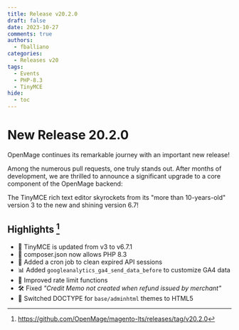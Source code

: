 ```yaml
---
title: Release v20.2.0
draft: false
date: 2023-10-27
comments: true
authors:
  - fballiano
categories:
  - Releases v20
tags:
  - Events
  - PHP-8.3
  - TinyMCE
hide:
  - toc
---
```


# New Release 20.2.0

OpenMage continues its remarkable journey with an important new release!

Among the numerous pull requests, one truly stands out. After months of development,
we are thrilled to announce a significant upgrade to a core component of the OpenMage backend:

The TinyMCE rich text editor skyrockets from  its "more than 10-years-old" version 3 to the new and shining version 6.7!

<!-- more -->

## Highlights [^1]

- 📝 TinyMCE is updated from v3 to v6.7.1
- 🔌 composer.json now allows PHP 8.3
- 🧹 Added a cron job to clean expired API sessions
- 📊 Added `googleanalytics_ga4_send_data_before` to customize GA4 data
- 🚀 Improved rate limit functions
- 🛠️ Fixed _"Credit Memo not created when refund issued by merchant"_
- 📄 Switched DOCTYPE for `base/adminhtml` themes to HTML5

[^1]: https://github.com/OpenMage/magento-lts/releases/tag/v20.2.0
